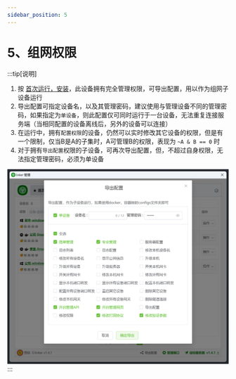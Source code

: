 ```yaml
---
sidebar_position: 5
---
```


# 5、组网权限

:::tip[说明]
1. 按 <a href="../2、首次运行/2.1、安装">首次运行，安装</a>，此设备拥有完全管理权限，可导出配置，用以作为组网子设备运行
2. 导出配置可指定设备名，以及其管理密码，建议使用与管理设备不同的管理密码，如果指定为`单设备`，则此配置仅可同时运行于一台设备，无法重复连接服务端（当相同配置的设备离线后，另外的设备可以连接）
3. 在运行中，拥有`配置权限`的设备，仍然可以实时修改其它设备的权限，但是有一个限制，仅当B是A的子集时，A可管理B的权限，表现为 `~A & B == 0` 时
4. 对于拥有`导出配置`权限的子设备，可再次导出配置，但，不超过自身权限，无法指定管理密码，必须为单设备

![Docusaurus Plushie](./img/access.png)
:::